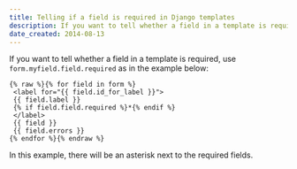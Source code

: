 ```yaml
---
title: Telling if a field is required in Django templates
description: If you want to tell whether a field in a template is required, use form.myfield.field.required as in the example below.
date_created: 2014-08-13
---
```


If you want to tell whether a field in a template is required, use `form.myfield.field.required` as in the example below:

```
{% raw %}{% for field in form %}
 <label for="{{ field.id_for_label }}">
 {{ field.label }}
 {% if field.field.required %}*{% endif %}
 </label>
 {{ field }}
 {{ field.errors }}
{% endfor %}{% endraw %}
```

In this example, there will be an asterisk next to the required fields.
